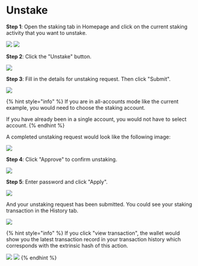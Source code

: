 # Unstake

**Step 1**: Open the staking tab in Homepage and click on the current staking activity that you want to unstake.

![](<../../.gitbook/assets/image (22) (4).png>) ![](<../../.gitbook/assets/image (257).png>)

**Step 2**: Click the "Unstake" button.

![](<../../.gitbook/assets/image (21) (3).png>)

**Step 3**: Fill in the details for unstaking request. Then click "Submit".

![](<../../.gitbook/assets/image (233).png>)

{% hint style="info" %}
If you are in all-accounts mode like the current example, you would need to choose the staking account.&#x20;

If you have already been in a single account, you would not have to select account.
{% endhint %}

A completed unstaking request would look like the following image:

![](<../../.gitbook/assets/image (243).png>)

**Step 4**: Click "Approve" to confirm unstaking.

![](<../../.gitbook/assets/image (254).png>)

**Step 5**: Enter password and click "Apply".

![](<../../.gitbook/assets/image (262).png>)

And your unstaking request has been submitted. You could see your staking transaction in the History tab.

![](<../../.gitbook/assets/image (268).png>)

{% hint style="info" %}
If you click "view transaction", the wallet would show you the latest transaction record in your transaction history which corresponds with the extrinsic hash of this action.

![](<../../.gitbook/assets/image (237).png>) ![](<../../.gitbook/assets/image (251).png>)
{% endhint %}

